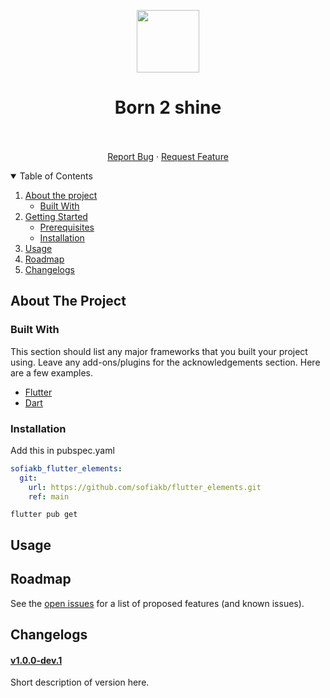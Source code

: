 <!-- PROJECT LOGO -->

<p align="center">
  <img height="100px" src="./assets/images/logo.png">
</p>

<p align="center">

  <h1 align="center">Born 2 shine</h1>

  <p align="center">
      <!--<a href="https://github.com/sofiakb/flutter_elements"><strong>Explore the docs »</strong></a>-->
      <br />
      <br />
      <a href="https://github.com/sofiakb/flutter_elements/issues">Report Bug</a>
      ·
      <a href="https://github.com/sofiakb/flutter_elements/issues">Request Feature</a>
  </p>

</p>



<!-- TABLE OF CONTENTS -->
<details open="open">
  <summary>Table of Contents</summary>
  <ol>
    <li>
      <a href="#about-the-project">About the project</a>
      <ul>
        <li><a href="#built-with">Built With</a></li>
      </ul>
    </li>
    <li>
      <a href="#getting-started">Getting Started</a>
      <ul>
        <li><a href="#prerequisites">Prerequisites</a></li>
        <li><a href="#installation">Installation</a></li>
      </ul>
    </li>
    <li><a href="#usage">Usage</a></li>
    <li><a href="#roadmap">Roadmap</a></li>
    <li><a href="#changelogs">Changelogs</a></li>
  </ol>
</details>



<!-- ABOUT THE PROJECT -->

## About The Project

[comment]: <> (The library allows to detect os system in PHP project.)

### Built With

This section should list any major frameworks that you built your project using. Leave any
add-ons/plugins for the acknowledgements section. Here are a few examples.

* [Flutter](https://docs.flutter.dev/)
* [Dart](https://dart.dev/guides)

<!-- GETTING STARTED -->

### Installation

Add this in pubspec.yaml

```yaml
sofiakb_flutter_elements:
  git:
    url: https://github.com/sofiakb/flutter_elements.git
    ref: main
```

```shell
flutter pub get
```

<!-- USAGE EXAMPLES -->

## Usage

<!-- ROADMAP -->

## Roadmap

See the [open issues](https://github.com/sofiakb/flutter_elements/issues) for a list of proposed
features (and known issues).

<!-- CHANGELOGS -->

## Changelogs

#### [v1.0.0-dev.1](./changelogs/v1.0.0-dev.1.md)

Short description of version here.